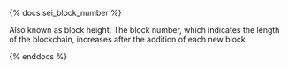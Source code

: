{% docs sei_block_number %}

Also known as block height. The block number, which indicates the length of the blockchain, increases after the addition of each new block.   

{% enddocs %}
